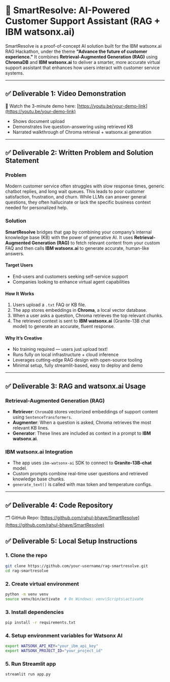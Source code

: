 # 🤖 SmartResolve: AI-Powered Customer Support Assistant (RAG + IBM watsonx.ai)

SmartResolve is a proof-of-concept AI solution built for the IBM watsonx.ai RAG Hackathon, under the theme **"Advance the future of customer experience."** It combines **Retrieval-Augmented Generation (RAG)** using **ChromaDB** and **IBM watsonx.ai** to deliver a smarter, more accurate virtual support assistant that enhances how users interact with customer service systems.

---

## ✅ Deliverable 1: Video Demonstration

🎥 Watch the 3-minute demo here: [https://youtu.be/your-demo-link](https://youtu.be/your-demo-link)

- Shows document upload
- Demonstrates live question-answering using retrieved KB
- Narrated walkthrough of Chroma retrieval + watsonx.ai generation

---

## ✅ Deliverable 2: Written Problem and Solution Statement

### Problem

Modern customer service often struggles with slow response times, generic chatbot replies, and long wait queues. This leads to poor customer satisfaction, frustration, and churn. While LLMs can answer general questions, they often hallucinate or lack the specific business context needed for personalized help.

### Solution

**SmartResolve** bridges that gap by combining your company’s internal knowledge base (KB) with the power of generative AI. It uses **Retrieval-Augmented Generation (RAG)** to fetch relevant content from your custom FAQ and then calls **IBM watsonx.ai** to generate accurate, human-like answers.

#### Target Users
- End-users and customers seeking self-service support
- Companies looking to enhance virtual agent capabilities

#### How It Works
1. Users upload a `.txt` FAQ or KB file.
2. The app stores embeddings in **Chroma**, a local vector database.
3. When a user asks a question, Chroma retrieves the top relevant chunks.
4. The retrieved context is sent to **IBM watsonx.ai** (Granite-13B chat model) to generate an accurate, fluent response.

#### Why It’s Creative
- No training required — users just upload text!
- Runs fully on local infrastructure + cloud inference
- Leverages cutting-edge RAG design with open-source tooling
- Minimal setup, fully streamlit-based, easy to deploy and demo

---

## ✅ Deliverable 3: RAG and watsonx.ai Usage

### Retrieval-Augmented Generation (RAG)

- **Retriever**: `ChromaDB` stores vectorized embeddings of support content using `SentenceTransformers`.
- **Augmenter**: When a question is asked, Chroma retrieves the most relevant KB lines.
- **Generator**: These lines are included as context in a prompt to **IBM watsonx.ai**.

### IBM watsonx.ai Integration

- The app uses `ibm-watsonx-ai` SDK to connect to **Granite-13B-chat** model.
- Custom prompts combine real-time user questions and retrieved knowledge base chunks.
- `generate_text()` is called with max token and temperature configs.

---

## ✅ Deliverable 4: Code Repository

🗂 GitHub Repo: [https://github.com/rahul-bhave/SmartResolve](https://github.com/rahul-bhave/SmartResolve)

## ✅ Deliverable 5: Local Setup Instructions

### 1. Clone the repo

```bash
git clone https://github.com/your-username/rag-smartresolve.git
cd rag-smartresolve
```
### 2. Create virtual environment

```bash
python -m venv venv
source venv/bin/activate  # On Windows: venv\Scripts\activate
```
### 3. Install dependencies

```bash
pip install -r requirements.txt
```
### 4. Setup environment variables for Watsonx AI

```bash
export WATSONX_API_KEY="your_ibm_api_key"
export WATSONX_PROJECT_ID="your_project_id"
```

### 5. Run Streamlit app
```bash
streamlit run app.py
```






